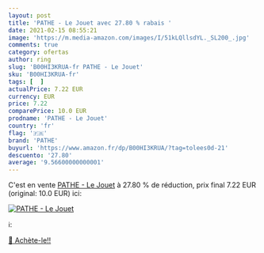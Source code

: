 ```yaml
---
layout: post
title: 'PATHE - Le Jouet avec 27.80 % rabais '
date: 2021-02-15 08:55:21
image: 'https://m.media-amazon.com/images/I/51kLQllsdYL._SL200_.jpg'
comments: true
category: ofertas
author: ring
slug: 'B00HI3KRUA-fr PATHE - Le Jouet'
sku: 'B00HI3KRUA-fr'
tags: [  ]
actualPrice: 7.22 EUR
currency: EUR
price: 7.22
comparePrice: 10.0 EUR
prodname: 'PATHE - Le Jouet'
country: 'fr'
flag: '🇫🇷'
brand: 'PATHE'
buyurl: 'https://www.amazon.fr/dp/B00HI3KRUA/?tag=tolees0d-21'
descuento: '27.80'
average: '9.56600000000001'
---
```


C'est en vente [PATHE - Le Jouet](https://www.amazon.fr/dp/B00HI3KRUA/?tag=tolees0d-21)  à  27.80 % de réduction, prix final  7.22 EUR (original: 10.0 EUR) ici:

[![PATHE - Le Jouet](https://m.media-amazon.com/images/I/51kLQllsdYL._SL200_.jpg)](https://www.amazon.fr/dp/B00HI3KRUA/?tag=tolees0d-21)

ℹ️:


[🛒 Achète-le!!](https://www.amazon.fr/dp/B00HI3KRUA/?tag=tolees0d-21)
